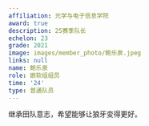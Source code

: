 ```yaml
---
affiliation: 光学与电子信息学院
award: true
description: 25赛季队长
echelon: 23
grade: 2021
image: images/member_photo/鲍乐泉.jpeg
links: null
name: 鲍乐泉
role: 嵌软组组员
time: '24'
type: 普通队员
---
```

继承田队意志，希望能够让狼牙变得更好。
